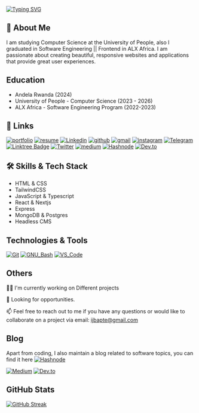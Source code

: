[![Typing SVG](https://readme-typing-svg.demolab.com?font=Fira+Code&pause=1000&width=435&lines=Hi%2C+I'm+Baptiste+!;Frontend+Engineer+)](https://git.io/typing-svg)




## 🚀 About Me


I am studying Computer Science at the University of People, also I graduated in Software Engineering || Frontend in ALX Africa. I am passionate about creating beautiful, responsive websites and applications that provide great user experiences.





## Education
- Andela Rwanda (2024)
- University of People - Computer Science (2023 - 2026)
- ALX Africa - Software Engineering Program (2022-2023)




## 🔗 Links

[![portfolio](https://img.shields.io/badge/Portfolio-5340ff?style=for-the-badge&logo=Google-chrome&logoColor=white)](https://linktr.ee/hbapte/)
[![resume](https://img.shields.io/badge/Resume-4285F4?style=for-the-badge&logo=read-the-docs&logoColor=white)](https://rxresu.me/ijbapte/hbaptee-)
[![Linkedin](https://img.shields.io/badge/linkedin-0A66C2?style=for-the-badge&logo=linkedin&logoColor=white)](https://www.linkedin.com/in/hbapte)
[![github](https://img.shields.io/badge/GitHub-000000?style=for-the-badge&logo=GitHub&logoColor=white)](https://github.com/hbapte)
[![gmail](https://img.shields.io/badge/Gmail-D14836?style=for-the-badge&logo=Gmail&logoColor=white)](mailto:ijbapte@gmail.com)
[![instagram](https://img.shields.io/badge/Instagram-E4405F?style=for-the-badge&logo=instagram&logoColor=white)](https://www.instagram.com/hbapte/)
[![Telegram](https://img.shields.io/badge/Telegram-2CA5E0?style=for-the-badge&logo=telegram&logoColor=white)](https://t.me/hbapte)
[![Linktree Badge](https://img.shields.io/badge/Linktree-hbapte-green)](https://www.linktr.ee/hbapte)
[![Twitter](https://img.shields.io/badge/twitter-1DA1F2?style=for-the-badge&logo=twitter&logoColor=white)](https://twitter.com/HBaptee)
[![medium](https://img.shields.io/badge/medium-000000?style=for-the-badge&logo=medium&logoColor=white)](https://hbapte.medium.com/)
[![Hashnode](https://img.shields.io/badge/Hashnode-2962FF?style=for-the-badge&logo=hashnode&logoColor=white)](https://hashnode.com/@hbapte)
[![Dev.to](https://img.shields.io/badge/Dev.to-hbapte-green?logo=dev.to&style=flat-square&logoColor=white)](https://dev.to/hbapte)


## 🛠 Skills & Tech Stack

- HTML & CSS
- TailwindCSS
- JavaScript & Typescript 
- React & Nextjs
- Express
- MongoDB & Postgres
- Headless CMS


## Technologies & Tools


[![Git](https://img.shields.io/badge/≡-Git-F05032?logo=git&style=flat-square&labelColor=282828)](https://git-scm.com/)
[![GNU_Bash](https://img.shields.io/badge/≡-GNU_Bash-4EAA25?logo=GNU-Bash&style=flat-square&labelColor=282828)](https://www.gnu.org/software/bash/)
[![VS_Code](https://img.shields.io/badge/≡-VS_Code-007ACC?logo=visual-studio-code&style=flat-square&logoColor=007ACC&labelColor=282828)](https://code.visualstudio.com/)

## Others

👩‍💻 I'm currently working on Different projects

🌼 Looking for opportunities.

📫 Feel free to reach out to me if you have any questions or would like to collaborate on a project via
email: ijbapte@gmail.com  

<!-- 

## Projects

- [Project 1](https://github.com/your-github-username/project-1) - Description of project 1

- [Project 2](https://github.com/your-github-username/project-2) - Description of project 2

- [Project 3](https://github.com/your-github-username/project-3) - Description of project 3 

-->

## Blog

Apart from coding, I also maintain a blog related to software topics, you can find it here 
[![Hashnode](https://img.shields.io/badge/Hashnode-Profile-blue?style=flat-square&logo=hashnode)](https://hashnode.com/@hbapte)

[![Medium](https://img.shields.io/badge/Medium-Profile-blue?style=flat-square&logo=medium)](https://hbapte.medium.com/)   [![Dev.to](https://img.shields.io/badge/Dev.to-hbapte-green?logo=dev.to&style=flat-square&logoColor=white)](https://dev.to/hbapte)

## GitHub Stats

[![GitHub Streak](https://streak-stats.demolab.com?user=hbapte)](https://git.io/streak-stats)

